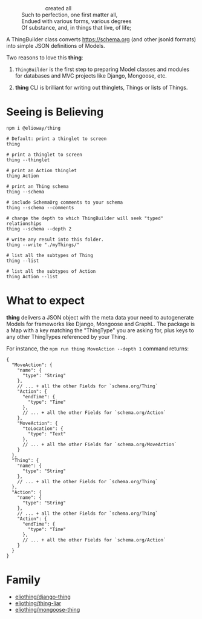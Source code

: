 <aside>
  <dl>
  <dd>&nbsp; &nbsp; &nbsp; &nbsp; &nbsp; &nbsp; &nbsp; &nbsp; created all</dd>
  <dd>Such to perfection, one first matter all,</dd>
  <dd>Endued with various forms, various degrees</dd>
  <dd>Of substance, and, in things that live, of life;</dd>
</dl>
</aside>

A ThingBuilder class converts <https://schema.org> (and other jsonld formats)
into simple JSON definitions of Models.

Two reasons to love this **thing**:

1. `ThingBuilder` is the first step to preparing Model classes and modules for
   databases and MVC projects like Django, Mongoose, etc.

2. **thing** CLI is brilliant for writing out thinglets, Things or lists of
   Things.

# Seeing is Believing

```
npm i @elioway/thing

# Default: print a thinglet to screen
thing

# print a thinglet to screen
thing --thinglet

# print an Action thinglet
thing Action

# print an Thing schema
thing --schema

# include SchemaOrg comments to your schema
thing --schema --comments

# change the depth to which ThingBuilder will seek "typed" relationships
thing --schema --depth 2

# write any result into this folder.
thing --write "./myThings/"

# list all the subtypes of Thing
thing --list

# list all the subtypes of Action
thing Action --list
```

# What to expect

**thing** delivers a JSON object with the meta data your need to autogenerate
Models for frameworks like Django, Mongoose and GraphL. The package is a Map
with a key matching the "ThingType" you are asking for, plus keys to any other
ThingTypes referenced by your Thing.

For instance, the `npm run thing MoveAction --depth 1` command returns:

```
{
  "MoveAction": {
    "name": {
      "type": "String"
    },
    // ... + all the other Fields for `schema.org/Thing`
    "Action": {
      "endTime": {
        "type": "Time"
      },
      // ... + all the other Fields for `schema.org/Action`
    },
    "MoveAction": {
      "toLocation": {
        "type": "Text"
      },
      // ... + all the other Fields for `schema.org/MoveAction`
    }
  },
  "Thing": {
    "name": {
      "type": "String"
    },
    // ... + all the other Fields for `schema.org/Thing`
  },
  "Action": {
    "name": {
      "type": "String"
    },
    // ... + all the other Fields for `schema.org/Thing`
    "Action": {
      "endTime": {
        "type": "Time"
      },
      // ... + all the other Fields for `schema.org/Action`
    }
  }
}
```

# Family

- [eliothing/django-thing](/eliothing/django-thing)
- [eliothing/thing-liar](/eliothing/thing-liar)
- [eliothing/mongoose-thing](/eliothing/mongoose-thing)

